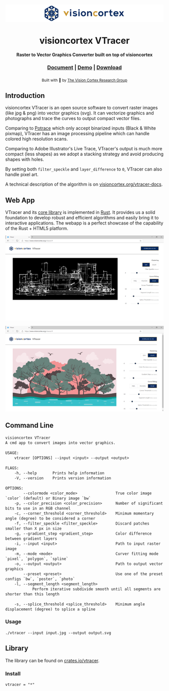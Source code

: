 <div align="center">

  <img src="docs/images/visioncortex-banner.png">
  <h1>visioncortex VTracer</h1>

  <p>
    <strong>Raster to Vector Graphics Converter built on top of visioncortex</strong>
  </p>

  <h3>
    <a href="//www.visioncortex.org/vtracer-docs">Document</a>
    <span> | </span>
    <a href="//www.visioncortex.org/vtracer/">Demo</a>
    <span> | </span>
    <a href="//github.com/visioncortex/vtracer/releases/latest">Download</a>
  </h3>

  <sub>Built with 🦀 by <a href="//www.visioncortex.org/">The Vision Cortex Research Group</a></sub>
</div>

## Introduction

visioncortex VTracer is an open source software to convert raster images (like jpg & png) into vector graphics (svg). It can vectorize graphics and photographs and trace the curves to output compact vector files.

Comparing to [Potrace]() which only accept binarized inputs (Black & White pixmap), VTracer has an image processing pipeline which can handle colored high resolution scans.

Comparing to Adobe Illustrator's Live Trace, VTracer's output is much more compact (less shapes) as we adopt a stacking strategy and avoid producing shapes with holes.

By setting both `filter_speckle` and `layer_difference` to `0`, VTracer can also handle pixel art.

A technical description of the algorithm is on [visioncortex.org/vtracer-docs](//www.visioncortex.org/vtracer-docs).

## Web App

VTracer and its [core library](//github.com/visioncortex/visioncortex) is implemented in [Rust](//www.rust-lang.org/). It provides us a solid foundation to develop robust and efficient algorithms and easily bring it to interactive applications. The webapp is a perfect showcase of the capability of the Rust + HTML5 platform.

![screenshot](docs/images/screenshot-01.png)

![screenshot](docs/images/screenshot-02.png)

## Command Line
```
visioncortex VTracer                                                                                                      
A cmd app to convert images into vector graphics.                                                                         
                                                                                                                          
USAGE:                                                                                                                    
    vtracer [OPTIONS] --input <input> --output <output>                                                                   
                                                                                                                          
FLAGS:                                                                                                                    
    -h, --help       Prints help information                                                                              
    -V, --version    Prints version information                                                                           
                                                                                                                          
OPTIONS:                                                                                                                  
        --colormode <color_mode>                 True color image `color` (default) or Binary image `bw`                  
    -p, --color_precision <color_precision>      Number of significant bits to use in an RGB channel                      
    -c, --corner_threshold <corner_threshold>    Minimum momentary angle (degree) to be considered a corner               
    -f, --filter_speckle <filter_speckle>        Discard patches smaller than X px in size                                
    -g, --gradient_step <gradient_step>          Color difference between gradient layers                                 
    -i, --input <input>                          Path to input raster image                                               
    -m, --mode <mode>                            Curver fitting mode `pixel`, `polygon`, `spline`                         
    -o, --output <output>                        Path to output vector graphics                                           
        --preset <preset>                        Use one of the preset configs `bw`, `poster`, `photo`                    
    -l, --segment_length <segment_length>                                                                                 
            Perform iterative subdivide smooth until all segments are shorter than this length                            
                                                                                                                          
    -s, --splice_threshold <splice_threshold>    Minimum angle displacement (degree) to splice a spline                   
```

### Usage
```
./vtracer --input input.jpg --output output.svg
```

## Library

The library can be found on [crates.io/vtracer](//crates.io/crates/vtracer).

### Install
```
vtracer = "*"
```
